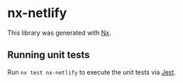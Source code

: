 # nx-netlify

This library was generated with [Nx](https://nx.dev).

## Running unit tests

Run `nx test nx-netlify` to execute the unit tests via [Jest](https://jestjs.io).
